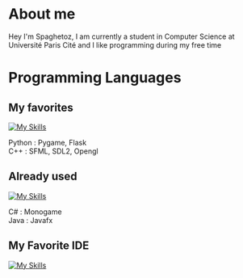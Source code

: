 
# About me

Hey I'm Spaghetoz, I am currently a student in Computer Science at Université Paris Cité and I like programming during my free time





# Programming Languages

## My favorites

[![My Skills](https://skillicons.dev/icons?i=cpp,py)](https://skillicons.dev)

Python : Pygame, Flask 
<br/>
C++ : SFML, SDL2, Opengl
<br/>

## Already used

[![My Skills](https://skillicons.dev/icons?i=cs,java,js)](https://skillicons.dev)

C# : Monogame
<br/>
Java : Javafx

## My Favorite IDE

[![My Skills](https://skillicons.dev/icons?i=vscode)](https://skillicons.dev)
